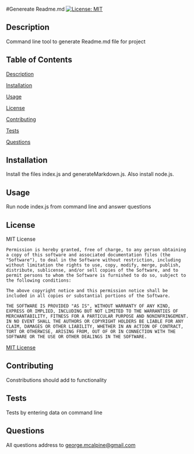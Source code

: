 #Genereate Readme.md  [![License: MIT](https://img.shields.io/badge/License-MIT-yellow.svg)](https://opensource.org/licenses/MIT)

  ## Description
  Command line tool to generate Readme.md file for project

  ## Table of Contents
  [Description](https://github.com/geo-a-mac/GM-readme-gen/blob/main/README.md#Description)

  [Installation](https://github.com/geo-a-mac/GM-readme-gen/blob/main/README.md#Installation)

  [Usage](https://github.com/geo-a-mac/GM-readme-gen/blob/main/README.md#Usage)

  [License](https://github.com/geo-a-mac/GM-readme-gen/blob/main/README.md#License)

  [Contributing](https://github.com/geo-a-mac/GM-readme-gen/blob/main/README.md#Contributing)

  [Tests](https://github.com/geo-a-mac/GM-readme-gen/blob/main/README.md#Tests)

  [Questions](https://github.com/geo-a-mac/GM-readme-gen/blob/main/README.md#Questions)

  ## Installation
  Install the files index.js and generateMarkdown.js. Also install node.js.

  ## Usage
  Run node index.js from command line and answer questions
 
  ## License 
  MIT License
    
    Permission is hereby granted, free of charge, to any person obtaining a copy of this software and associated documentation files (the "Software"), to deal in the Software without restriction, including without limitation the rights to use, copy, modify, merge, publish, distribute, sublicense, and/or sell copies of the Software, and to permit persons to whom the Software is furnished to do so, subject to the following conditions:

    The above copyright notice and this permission notice shall be included in all copies or substantial portions of the Software.
    
    THE SOFTWARE IS PROVIDED "AS IS", WITHOUT WARRANTY OF ANY KIND, EXPRESS OR IMPLIED, INCLUDING BUT NOT LIMITED TO THE WARRANTIES OF MERCHANTABILITY, FITNESS FOR A PARTICULAR PURPOSE AND NONINFRINGEMENT. IN NO EVENT SHALL THE AUTHORS OR COPYRIGHT HOLDERS BE LIABLE FOR ANY CLAIM, DAMAGES OR OTHER LIABILITY, WHETHER IN AN ACTION OF CONTRACT, TORT OR OTHERWISE, ARISING FROM, OUT OF OR IN CONNECTION WITH THE SOFTWARE OR THE USE OR OTHER DEALINGS IN THE SOFTWARE.
  [MIT License](https://opensource.org/licenses/MIT)

  ## Contributing
  Constributions should add to functionality 

  ## Tests
  Tests by entering data on command line

  ## Questions
  All questions address to george.mcalpine@gmail.com
 
  